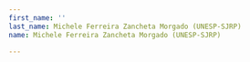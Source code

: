 ```yaml
---
first_name: ''
last_name: Michele Ferreira Zancheta Morgado (UNESP-SJRP)
name: Michele Ferreira Zancheta Morgado (UNESP-SJRP)

---
```


